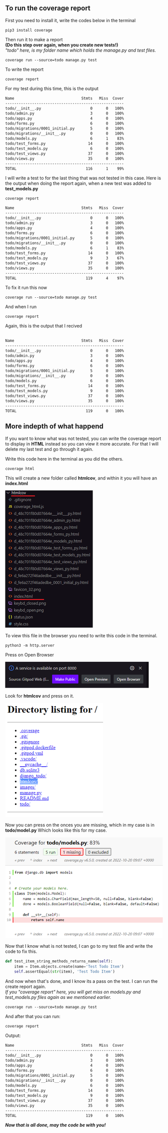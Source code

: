 ## To run the coverage report
First you need to install it, write the codes below in the terminal

```
pip3 install coverage
```

Then run it to make a report<br>
**(Do this step over again, when you create new tests!)**<br>
*"todo" here, is my folder name which holds the manage.py and test files.*

```
coverage run --source=todo manage.py test
```

To write the report
```
coverage report
```

For my test during this time, this is the output
```
Name                              Stmts   Miss  Cover
-----------------------------------------------------
todo/__init__.py                      0      0   100%
todo/admin.py                         3      0   100%
todo/apps.py                          4      0   100%
todo/forms.py                         6      0   100%
todo/migrations/0001_initial.py       5      0   100%
todo/migrations/__init__.py           0      0   100%
todo/models.py                        6      1    83%
todo/test_forms.py                   14      0   100%
todo/test_models.py                   6      0   100%
todo/test_views.py                   37      0   100%
todo/views.py                        35      0   100%
-----------------------------------------------------
TOTAL                               116      1    99%
```

I will write a test to for the last thing that was not tested in this case.
Here is the output when doing the report again, when a new test was added to **test_models.py**
```
coverage report
```

```
Name                              Stmts   Miss  Cover
-----------------------------------------------------
todo/__init__.py                      0      0   100%
todo/admin.py                         3      0   100%
todo/apps.py                          4      0   100%
todo/forms.py                         6      0   100%
todo/migrations/0001_initial.py       5      0   100%
todo/migrations/__init__.py           0      0   100%
todo/models.py                        6      1    83%
todo/test_forms.py                   14      0   100%
todo/test_models.py                   9      3    67%
todo/test_views.py                   37      0   100%
todo/views.py                        35      0   100%
-----------------------------------------------------
TOTAL                               119      4    97%
```

To fix it run this now
```
coverage run --source=todo manage.py test
```

And when I run
```
coverage report

```
Again, this is the output that I recived
```

Name                              Stmts   Miss  Cover
-----------------------------------------------------
todo/__init__.py                      0      0   100%
todo/admin.py                         3      0   100%
todo/apps.py                          4      0   100%
todo/forms.py                         6      0   100%
todo/migrations/0001_initial.py       5      0   100%
todo/migrations/__init__.py           0      0   100%
todo/models.py                        6      0   100%
todo/test_forms.py                   14      0   100%
todo/test_models.py                   9      0   100%
todo/test_views.py                   37      0   100%
todo/views.py                        35      0   100%
-----------------------------------------------------
TOTAL                               119      0   100%
```

## More indepth of what happend
If you want to know what was not tested, you can write the coverage report to display in **HTML** instead so you can view it more accurate.
For that I will delete my last test and go through it again.

Write this code here in the terminal as you did the others.
```
coverage html
```

This will create a new folder called **htmlcov**, and within it you will have an **index.html**

![htmlcov](images/htmlcov.png)

To view this file in the browser you need to write this code in the terminal.

```
python3 -m http.server
```

Press on Open Browser

![htmlcov](images/port8000.png)

Look for **htmlcov** and press on it.

![browser-Directory](images/browser_view_dir.png)

Now you can press on the onces you are missing, which in my case is in **todo/model.py**
Which looks like this for my case.

![browser-models.py](images/coverage_models.png)

Now that I know what is not tested, I can go to my test file and write the code to fix this.

```python
def test_item_string_methods_returns_name(self):
    item = Item.objects.create(name='Test Todo Item')
    self.assertEqual(str(item), 'Test Todo Item')
```

And now when that's done, and I know its a pass on the test. I can run the create report again.<br>
*If you "coverage report" here, you will get miss on models.py and test_models.py files again as we mentioned earlier.*
```
coverage run --source=todo manage.py test
```
And after that you can run:
```
coverage report
```
Output:
```
Name                              Stmts   Miss  Cover
-----------------------------------------------------
todo/__init__.py                      0      0   100%
todo/admin.py                         3      0   100%
todo/apps.py                          4      0   100%
todo/forms.py                         6      0   100%
todo/migrations/0001_initial.py       5      0   100%
todo/migrations/__init__.py           0      0   100%
todo/models.py                        6      0   100%
todo/test_forms.py                   14      0   100%
todo/test_models.py                   9      0   100%
todo/test_views.py                   37      0   100%
todo/views.py                        35      0   100%
-----------------------------------------------------
TOTAL                               119      0   100%
```

***Now that is all done, may the code be with you!***